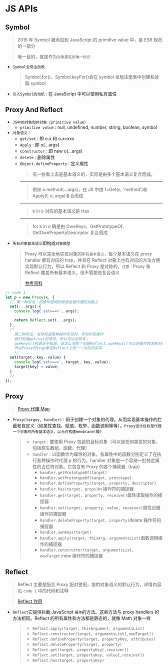 # JS APIs

## Symbol

> 2015 年 Symbol 被添加到 JavaScript 的 primitive value 中，是 ES6 规范的一部分
>
> 唯一目的，就是作为`对象属性的唯一标识`

- `Symbol全局注册表`
  > Symbol.for()、Symbol.keyFor()会在 symbol 全局注册表中创建和读取 symbol
- `引入Symbol的动机：`在 JavaScript 中可以使用私有属性

## Proxy And Reflect

- `JS中的对象和非对象（primitive value）`
  - `primitive value：`null, undefined, number, string, boolean, symbol
- `对象语义：`
  - `get/set：`即 o.x 和 o.x=xxx
  - `Apply：`即 o(...args)
  - `Constructor：`即 new o(...args)
  - `delete：`删除属性
  - `Object.defineProperty：`定义属性
    > 有一些看上去是基本语义的，实际是由多个基本语义复合而成。
    ***
    > 例如 o.method(...args)，在 JS 中由 f=Get(o, 'method')和 Apply(f, o, args)复合而成
    ***
    > k in o 对应的基本语义是 Has
    ***
    > for k in o 确是由 OweKeys、GetPrototypeOf、GetOwnPropertyDescriptor 复合而成
- `所有对象基本语义`即构成`对象模型`
  > Proxy 可以完全地实现对象的`所有基本语义`，每个基本语义在 proxy handler 都有对应的 trap，并且在 Reflect 对象上也有对应的方法方便实现默认行为，所以 Reflect 和 Proxy 是对称的。`注意：`Proxy 和 Reflect 覆盖所有基本语义，但不管那些复合语义
  >
  > [参考资料](https://www.zhihu.com/question/426875859)

```javascript
// code 1
let p = new Proxy(x, {
  // 第一种写法：将操作透明的转发给被代理的对象上
  set(...args) {
    console.log('set===>', args);

    return Reflect.set(...args);
  },
  /* 
    第二种写法：当你知道某种操作实现时，手动实现操作
    我们知道get/set的语法，所以可以这样写；
    oweKeys()的语法不知道，该怎么写呢？但是Reflect.oweKeys()可以将操作转发到对应的对象上。
    所以Proxy的trap都在Reflect上有一一对应的实现
    */
  set(target, key, value) {
    console.log('set===>', target, key, value);
    target[key] = value;
  }
  //
});
```

## Proxy

> [Proxy 代理 Map](https://www.zhihu.com/question/426875859)

- `Proxy(targey, handler)：`用于创建一个对象的代理，从而实现基本操作的拦截和自定义（如属性查找，赋值，枚举，函数调用等等）。`Proxy设计目标是代理一个对象的所有基本语义，以允许构建membrane(膜)`

  > - `target：`要使用 Proxy 包装的目标对象（可以是任何类型的对象，包括原生数组、函数、代理）
  > - `handler：`以函数作为属性的对象，各属性中的函数分别定义了在执行各种操作时代理 p 的行为。handler 对象是一个容纳一批特定属性的占位符对象。它包含有 Proxy 的各个捕获器（trap）
  >   - `handler.getPrototypeOf(target)`
  >   - `handler.setPrototypeOf(target, prototype)`
  >   - `handler.defineProperty(target, property, descriptor)`
  >   - `handler.has(target, props)`in 操作符的捕捉器
  >   - `handler.get(target, property, receiver)`属性读取操作的捕捉器
  >   - `handler.set(target, property, value, receiver)`属性设置操作的捕捉器
  >   - `handler.deleteProperty(target, property)`delete 操作符的捕捉器
  >   - `handler.ownKeys(target)`
  >   - `handler.apply(target, thisArg, argumentsList)`函数调用操作的捕捉器
  >   - `handler.constructor(target, argumentsList, newTarget)`new 操作符的捕捉器

## Reflect

> Reflect 主要是配合 Proxy 配对使用，提供对象语义的默认行为，详情内容见 `code 1` 中的代码和注释
>
> [Reflect 作用](https://www.zhihu.com/question/460133198)

- `Reflect`它提供拦截 JavaScript `操作`的方法。这些方法与 proxy handlers 的方法相同。Reflect 的所有属性和方法都是静态的，就像 Math 对象一样

  > - `Reflect.apply(target, thisArgument, argumentsList)`
  > - `Reflect.constructor(target, argumentsList[,newTarget])`
  > - `Reflect.defineProperty(target, propertyKey, attributes)`
  > - `Reflect.deleteProperty(target, property)`
  > - `Reflect.get(target, propertyKey[,receiver])`
  > - `Reflect.set(target, propertyKey, value[,receiver])`
  > - `Reflect.has(target, propertyKey)`
